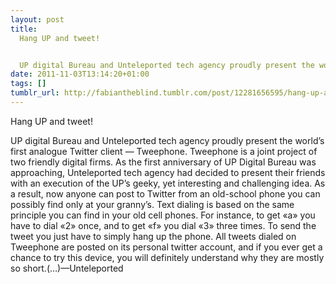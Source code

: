 ```yaml
---
layout: post
title: 
  Hang UP and tweet!


  UP digital Bureau and Unteleported tech agency proudly present the world’s first analogue Twitter client — Tweephone. Tweephone is a joint project of two friendly digital firms. As the first anniversary of UP Digital Bureau was approaching, Unteleported tech agency had decided to present their friends with an execution of the UP’s geeky, yet interesting and challenging idea. As a result, now anyone can post to Twitter from an old-school phone you can possibly find only at your granny’s. Text dialing is based on the same principle you can find in your old cell phones. For instance, to get «a» you have to dial «2» once, and to get «f» you dial «3» three times. To send the tweet you just have to simply hang up the phone. All tweets dialed on Tweephone are posted on its personal twitter account, and if you ever get a chance to try this device, you will definitely understand why they are mostly so short.(…)
date: 2011-11-03T13:14:20+01:00
tags: []
tumblr_url: http://fabiantheblind.tumblr.com/post/12281656595/hang-up-and-tweet-up-digital-bureau-and
---
```

Hang UP and tweet!


UP digital Bureau and Unteleported tech agency proudly present the world’s first analogue Twitter client — Tweephone. Tweephone is a joint project of two friendly digital firms. As the first anniversary of UP Digital Bureau was approaching, Unteleported tech agency had decided to present their friends with an execution of the UP’s geeky, yet interesting and challenging idea. As a result, now anyone can post to Twitter from an old-school phone you can possibly find only at your granny’s. Text dialing is based on the same principle you can find in your old cell phones. For instance, to get «a» you have to dial «2» once, and to get «f» you dial «3» three times. To send the tweet you just have to simply hang up the phone. All tweets dialed on Tweephone are posted on its personal twitter account, and if you ever get a chance to try this device, you will definitely understand why they are mostly so short.(…)—Unteleported
